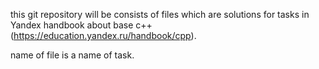 this git repository will be consists of files which are solutions for tasks in Yandex handbook about base c++ (https://education.yandex.ru/handbook/cpp).

name of file is a name of task.